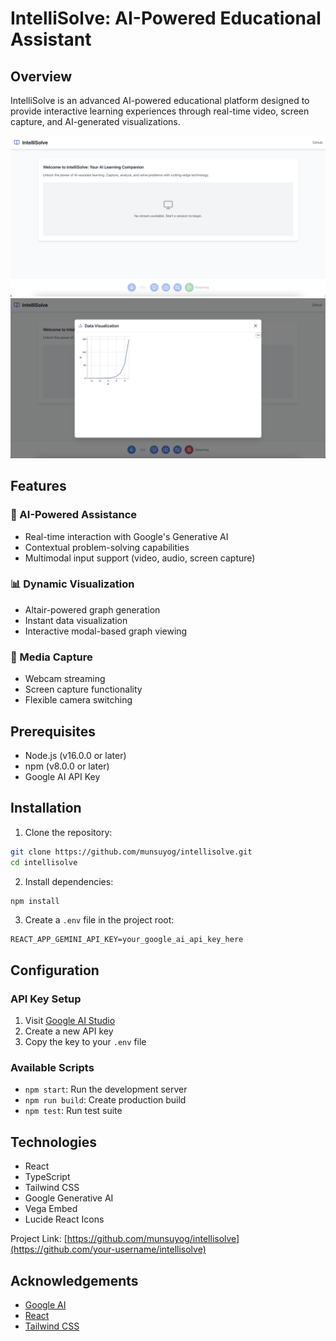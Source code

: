 # IntelliSolve: AI-Powered Educational Assistant

## Overview

IntelliSolve is an advanced AI-powered educational platform designed to provide interactive learning experiences through real-time video, screen capture, and AI-generated visualizations.

![IntelliSolve Banner](./screenshot.png)
![IntelliSolve Banner](./screenshot2.png)


## Features

### 🤖 AI-Powered Assistance
- Real-time interaction with Google's Generative AI
- Contextual problem-solving capabilities
- Multimodal input support (video, audio, screen capture)

### 📊 Dynamic Visualization
- Altair-powered graph generation
- Instant data visualization
- Interactive modal-based graph viewing

### 🎥 Media Capture
- Webcam streaming
- Screen capture functionality
- Flexible camera switching

## Prerequisites

- Node.js (v16.0.0 or later)
- npm (v8.0.0 or later)
- Google AI API Key

## Installation

1. Clone the repository:
```bash
git clone https://github.com/munsuyog/intellisolve.git
cd intellisolve
```

2. Install dependencies:
```bash
npm install
```

3. Create a `.env` file in the project root:
```
REACT_APP_GEMINI_API_KEY=your_google_ai_api_key_here
```

## Configuration

### API Key Setup
1. Visit [Google AI Studio](https://makersuite.google.com/app/apikey)
2. Create a new API key
3. Copy the key to your `.env` file

### Available Scripts
- `npm start`: Run the development server
- `npm run build`: Create production build
- `npm test`: Run test suite

## Technologies

- React
- TypeScript
- Tailwind CSS
- Google Generative AI
- Vega Embed
- Lucide React Icons



Project Link: [https://github.com/munsuyog/intellisolve](https://github.com/your-username/intellisolve)

## Acknowledgements

- [Google AI](https://ai.google)
- [React](https://reactjs.org)
- [Tailwind CSS](https://tailwindcss.com)